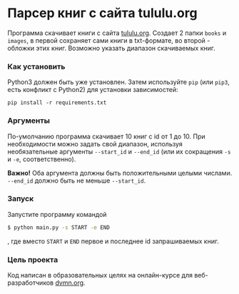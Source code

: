 # Парсер книг с сайта tululu.org

Программа скачивает книги с сайта [tululu.org](https://tululu.org/). 
Создает 2 папки `books` и `images`, в первой сохраняет сами книги в txt-формате, во второй - обложки этих книг.
Возможно указать диапазон скачиваемых книг.

### Как установить

Python3 должен быть уже установлен. 
Затем используйте `pip` (или `pip3`, есть конфликт с Python2) для установки зависимостей:
```
pip install -r requirements.txt
```

### Аргументы

По-умолчанию программа скачивает 10 книг с id от 1 до 10. При необходимости можно задать свой диапазон, используя необязательные аргументы `--start_id` и `--end_id` (или их сокращения `-s` и `-e`, соответственно). 

**Важно!** Оба аргумента должны быть положительными целыми числами. `--end_id` должно быть не меньше `--start_id`.

### Запуск

Запустите программу командой

```bash
$ python main.py -s START -e END
```

, где вместо `START` и `END` первое и последнее id запрашиваемых книг.

### Цель проекта

Код написан в образовательных целях на онлайн-курсе для веб-разработчиков [dvmn.org](https://dvmn.org/).